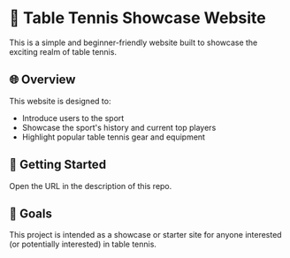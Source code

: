 # 🏓 Table Tennis Showcase Website

This is a simple and beginner-friendly website built to showcase the exciting realm of table tennis.

## 🌐 Overview

This website is designed to:

* Introduce users to the sport
* Showcase the sport's history and current top players
* Highlight popular table tennis gear and equipment

## 🚀 Getting Started

Open the URL in the description of this repo.

## 📌 Goals

This project is intended as a showcase or starter site for anyone interested (or potentially interested) in table tennis.